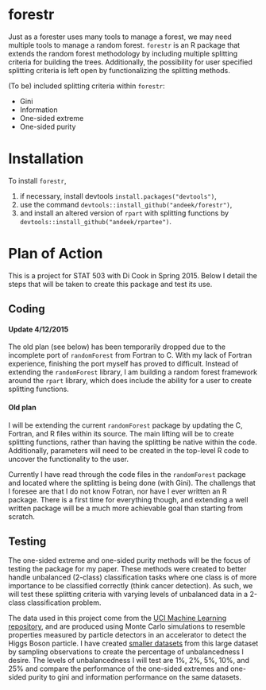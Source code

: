 # forestr

Just as a forester uses many tools to manage a forest, we may need multiple tools to manage a random forest. `forestr` is an R package that extends the random forest methodology by including multiple splitting criteria for building the trees. Additionally, the possibility for user specified splitting criteria is left open by functionalizing the splitting methods.

(To be) included splitting criteria within `forestr`:
- Gini
- Information
- One-sided extreme
- One-sided purity

# Installation

To install `forestr`, 

1. if necessary, install devtools `install.packages("devtools")`,
1. use the command `devtools::install_github("andeek/forestr")`,
2. and install an altered version of `rpart` with splitting functions by `devtools::install_github("andeek/rpartee")`.

# Plan of Action

This is a project for STAT 503 with Di Cook in Spring 2015. Below I detail the steps that will be taken to create this package and test its use.

## Coding

#### Update 4/12/2015

The old plan (see below) has been temporarily dropped due to the incomplete port of `randomForest` from Fortran to C. With my lack of Fortran experience, finishing the port myself has proved to difficult. Instead of extending the `randomForest` library, I am building a random forest framework around the `rpart` library, which does include the ability for a user to create splitting functions.

#### Old plan

I will be extending the current `randomForest` package by updating the C, Fortran, and R files within its source. The main lifting will be to create splitting functions, rather than having the splitting be native within the code. Additionally, parameters will need to be created in the top-level R code to uncover the functionality to the user.

Currently I have read through the code files in the `randomForest` package and located where the splitting is being done (with Gini). The challengs that I foresee are that I do not know Fotran, nor have I ever written an R package. There is a first time for everything though, and extending a well written package will be a much more achievable goal than starting from scratch.

## Testing

The one-sided extreme and one-sided purity methods will be the focus of testing the package for my paper. These methods were created to better handle unbalanced (2-class) classification tasks where one class is of more importance to be classified correctly (think cancer detection). As such, we will test these splitting criteria with varying levels of unbalanced data in a 2-class classification problem. 

The data used in this project come from the [UCI Machine Learning repository](http://archive.ics.uci.edu/ml/), and are produced using Monte Carlo simulations to resemble properties measured by particle detectors in an accelerator to detect the Higgs Boson particle. I have created [smaller datasets](https://github.com/andeek/forestr/tree/master/data) from this large dataset by sampling observations to create the percentage of unbalancedness I desire. The levels of unbalancedness I will test are 1%, 2%, 5%, 10%, and 25% and compare the performance of the one-sided extremes and one-sided purity to gini and information performance on the same datasets.
